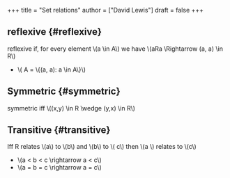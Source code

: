 +++
title = "Set relations"
author = ["David Lewis"]
draft = false
+++

## reflexive {#reflexive}

reflexive if, for every element \\(a \in A\\) we have \\(aRa \Rightarrow (a, a) \in R\\)

-   \\( A = \\{(a, a): a \in A\\}\\)


## Symmetric {#symmetric}

symmetric iff \\((x,y) \in R \wedge (y,x) \in R\\)


## Transitive {#transitive}

Iff R relates \\(a\\) to \\(b\\) and \\(b\\) to \\( c\\) then \\(a \\) relates to \\(c\\)

-   \\(a < b < c \rightarrow a < c\\)
-   \\(a = b = c \rightarrow a = c\\)
